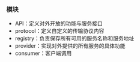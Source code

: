 ### 模块
- API：定义对外开放的功能与服务接口
- protocol：定义自定义的传输协议内容
- registry：负责保存所有可用的服务名称和服务地址
- provider：实现对外提供的所有服务的具体功能
- consumer：客户端调用